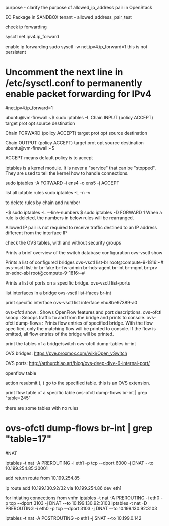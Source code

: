 purpose - clarify the purpose of allowed_ip_address pair in OpenStack


EO Package in SANDBOX tenant - allowed_address_pair_test

check ip forwarding

sysctl net.ipv4.ip_forward

enable ip forwarding
sudo sysctl -w net.ipv4.ip_forward=1
this is not persistent

# Uncomment the next line in  /etc/sysctl.conf to permanently enable packet forwarding for IPv4
#net.ipv4.ip_forward=1


ubuntu@vm-firewall:~$ sudo iptables -L
Chain INPUT (policy ACCEPT)
target     prot opt source               destination

Chain FORWARD (policy ACCEPT)
target     prot opt source               destination

Chain OUTPUT (policy ACCEPT)
target     prot opt source               destination
ubuntu@vm-firewall:~$

ACCEPT means default policy is to accept

 iptables is a kernel module. It is never a "service" that can be "stopped". They are used to tell the kernel how to handle connections.

sudo iptables -A FORWARD -i ens4 -o ens5 -j ACCEPT


list all iptable rules
 sudo iptables -L -n -v

to delete rules by chain and number

~$ sudo iptables -L --line-numbers
$ sudo iptables -D FORWARD 1
When a rule is deleted, the numbers in below rules will be rearranged.

Allowed IP pair is not required to receive traffic destined to an IP address different from the interface IP

check the OVS tables, with and without security groups

 Prints a brief overview of the switch database configuration
ovs-vsctl show

Prints a list of configured bridges
ovs-vsctl list-br
root@compute-9-1816:~# ovs-vsctl list-br
br-fake
br-fw-admin
br-hds-agent
br-int
br-mgmt
br-prv
br-sdnc-sbi
root@compute-9-1816:~#


Prints a list of ports on a specific bridge.
ovs-vsctl list-ports <bridge>

list interfaces in a bridge
ovs-vsctl list-ifaces br-int


print specific interface
ovs-vsctl list interface vhu8be97389-a0


ovs-ofctl show <bridge> : Shows OpenFlow features and port descriptions.
ovs-ofctl snoop <bridge> : Snoops traffic to and from the bridge and prints to console.
ovs-ofctl dump-flows <bridge> <flow> : Prints flow entries of specified bridge. With the flow specified, only the matching flow will be printed to console. If the flow is omitted, all flow entries of the bridge will be printed.

print the tables of a bridge/switch
ovs-ofctl dump-tables br-int

OVS bridges: https://pve.proxmox.com/wiki/Open_vSwitch

OVS ports: http://arthurchiao.art/blog/ovs-deep-dive-6-internal-port/



openflow table

action resubmit (, <table>) go to the specified table. this is an OVS extension.

print flow table of a specific table
ovs-ofctl dump-flows br-int | grep "table=245"

there are some tables with no rules
# ovs-ofctl dump-flows br-int | grep "table=17"



#NAT

iptables -t nat -A PREROUTING -i eth1 -p tcp --dport 6000 -j DNAT --to 10.199.254.85:30001

add return route from 10.199.254.85

ip route add 10.199.130.92/32 via 10.199.254.86 dev eth1

for intiating connections from vnfm
iptables -t nat -A PREROUTING -i eth0 -p tcp --dport 3103 -j DNAT --to 10.199.130.92:3103
iptables -t nat -D PREROUTING -i eth0 -p tcp --dport 3103 -j DNAT --to 10.199.130.92:3103

iptables -t nat -A POSTROUTING -o eth1 -j SNAT --to 10.199.0.142
